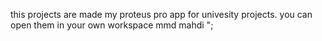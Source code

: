 this projects are made my proteus pro app for univesity projects. you can  open them in your own workspace
mmd mahdi ";
